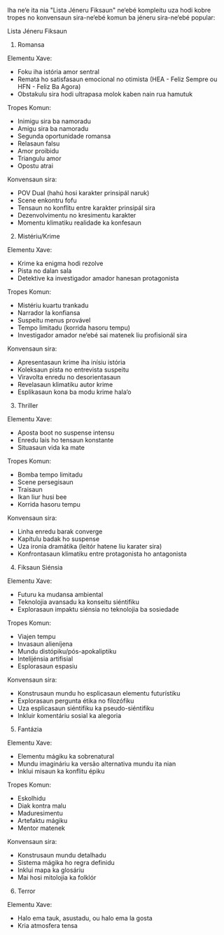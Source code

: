 Iha ne‘e ita nia "Lista Jéneru Fiksaun" ne‘ebé kompleitu uza hodi kobre tropes no konvensaun sira-ne‘ebé komun ba jéneru sira-ne‘ebé popular:

Lista Jéneru Fiksaun

1. Romansa

Elementu Xave:
- Foku iha istória amor sentral
- Remata ho satisfasaun emocional no otimista (HEA - Feliz Sempre ou HFN - Feliz Ba Agora)
- Obstakulu sira hodi ultrapasa molok kaben nain rua hamutuk

Tropes Komun:
- Inimigu sira ba namoradu
- Amigu sira ba namoradu
- Segunda oportunidade romansa
- Relasaun falsu
- Amor proibidu
- Triangulu amor
- Opostu atrai

Konvensaun sira:
- POV Dual (hahú hosi karakter prinsipál naruk)
- Scene enkontru fofu
- Tensaun no konflitu entre karakter prinsipál sira
- Dezenvolvimentu no kresimentu karakter
- Momentu klimatiku realidade ka konfesaun

2. Mistériu/Krime

Elementu Xave:
- Krime ka enigma hodi rezolve
- Pista no dalan sala
- Detektive ka investigador amador hanesan protagonista

Tropes Komun:
- Mistériu kuartu trankadu
- Narrador la konfiansa
- Suspeitu menus provável
- Tempo limitadu (korrida hasoru tempu)
- Investigador amador ne‘ebé sai matenek liu profisionál sira 

Konvensaun sira:
- Apresentasaun krime iha inísiu istória
- Koleksaun pista no entrevista suspeitu 
- Viravolta enredu no desorientasaun
- Revelasaun klimatiku autor krime
- Esplikasaun kona ba modu krime hala‘o 

3. Thriller

Elementu Xave:
- Aposta boot no suspense intensu
- Enredu lais ho tensaun konstante
- Situasaun vida ka mate 

Tropes Komun:
- Bomba tempo limitadu
- Scene persegisaun
- Traisaun
- Ikan liur husi bee
- Korrida hasoru tempu

Konvensaun sira:
- Linha enredu barak converge
- Kapítulu badak ho suspense
- Uza ironia dramátika (leitór hatene liu karater sira)
- Konfrontasaun klimatiku entre protagonista ho antagonista

4. Fiksaun Siénsia

Elementu Xave:
- Futuru ka mudansa ambiental
- Teknolojia avansadu ka konseitu siéntifiku
- Explorasaun impaktu siénsia no teknolojia ba sosiedade

Tropes Komun:
- Viajen tempu
- Invasaun alieníjena
- Mundu distópiku/pós-apokaliptiku
- Intelijénsia artifisial
- Esplorasaun espasiu

Konvensaun sira:
- Konstrusaun mundu ho esplicasaun elementu futurístiku
- Explorasaun pergunta étika no filozófiku
- Uza esplicasaun siéntifiku ka pseudo-siéntifiku
- Inkluir komentáriu sosial ka alegoria

5. Fantázia

Elementu Xave:
- Elementu mágiku ka sobrenatural
- Mundu imagináriu ka versão alternativa mundu ita nian
- Inklui misaun ka konflitu épiku

Tropes Komun:
- Eskolhidu
- Diak kontra malu
- Maduresimentu
- Artefaktu mágiku
- Mentor matenek

Konvensaun sira:
- Konstrusaun mundu detalhadu
- Sistema mágika ho regra definidu
- Inklui mapa ka glosáriu
- Mai hosi mitolojia ka folklór

6. Terror

Elementu Xave:
- Halo ema tauk, asustadu, ou halo ema la gosta
- Kria atmosfera tensa